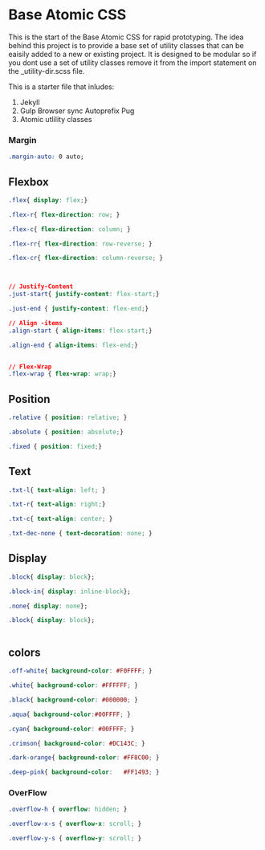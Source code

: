 Base Atomic CSS     
=============================

This is the start of the Base Atomic CSS for rapid prototyping. The idea behind this project is to provide a base set of utility classes that can be eaisily added to a new or existing project. It is designed to be modular so if you dont use a set of utility classes remove it from the import statement on the _utility-dir.scss file. 


This is a starter file that inludes: 
1. Jekyll 
2. Gulp
    Browser sync 
    Autoprefix
    Pug 
3. Atomic utlility classes 


### Margin

```css
.margin-auto: 0 auto; 
```

## Flexbox 

```css
.flex{ display: flex;}

.flex-r{ flex-direction: row; }

.flex-c{ flex-direction: column; }

.flex-rr{ flex-direction: row-reverse; }

.flex-cr{ flex-direction: column-reverse; }



// Justify-Content
.just-start{ justify-content: flex-start;}

.just-end { justify-content: flex-end;}

// Align -items 
.align-start { align-items: flex-start;}

.align-end { align-items: flex-end;}


// Flex-Wrap 
.flex-wrap { flex-wrap: wrap;}

```

## Position
```css
.relative { position: relative; }

.absolute { position: absolute;}

.fixed { position: fixed;}
```

## Text
```css
.txt-l{ text-align: left; }

.txt-r{ text-align: right;}

.txt-c{ text-align: center; }

.txt-dec-none { text-decoration: none; }
```

## Display
```css
.block{ display: block}; 

.block-in{ display: inline-block}; 

.none{ display: none}; 

.block{ display: block}; 



```

## colors
```css
.off-white{ background-color: #F0FFFF; }

.white{ background-color: #FFFFFF; }

.black{ background-color: #000000; }

.aqua{ background-color:#00FFFF; }

.cyan{ background-color: #00FFFF; }

.crimson{ background-color: #DC143C; }

.dark-orange{ background-color: #FF8C00; }

.deep-pink{ background-color: 	#FF1493; }


```

### OverFlow 
```css
.overflow-h { overflow: hidden; }

.overflow-x-s { overflow-x: scroll; }

.overflow-y-s { overflow-y: scroll; }
```